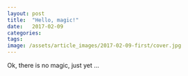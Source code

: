 ```yaml
---
layout: post
title:  "Hello, magic!"
date:   2017-02-09
categories: 
tags: 
image: /assets/article_images/2017-02-09-first/cover.jpg
---
```

Ok, there is no magic, just yet ...
